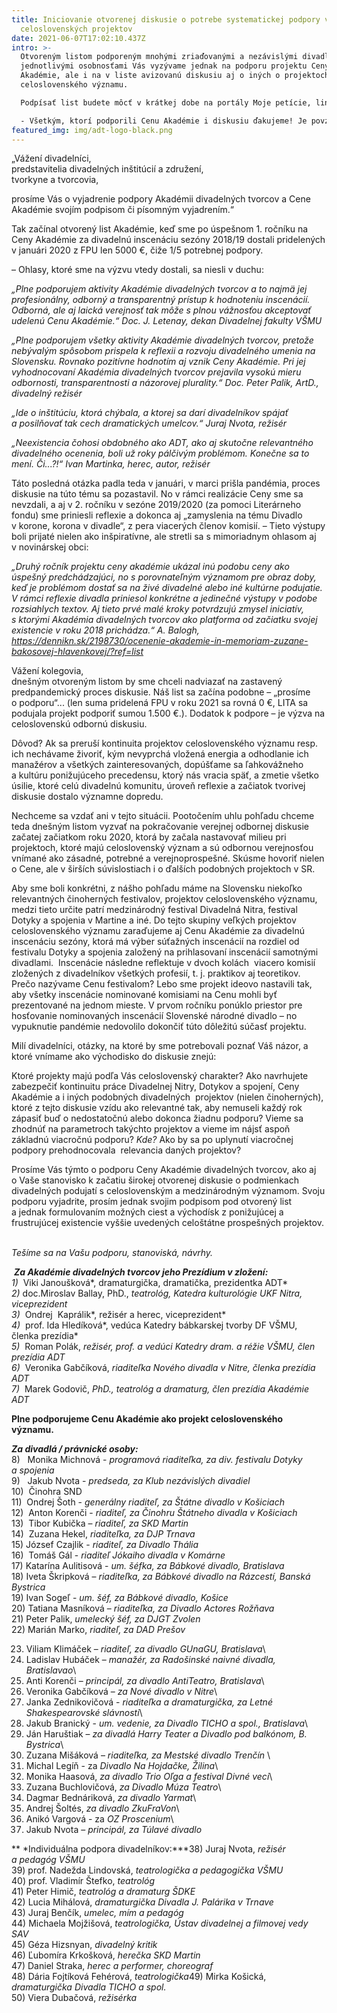 ```yaml
---
title: Iniciovanie otvorenej diskusie o potrebe systematickej podpory významných
  celoslovenských projektov
date: 2021-06-07T17:02:10.437Z
intro: >-
  Otvoreným listom podporeným mnohými zriaďovanými a nezávislými divadlami i
  jednotlivými osobnosťami Vás vyzývame jednak na podporu projektu Ceny
  Akadémie, ale i na v liste avizovanú diskusiu aj o iných o projektoch
  celoslovenského významu.

  Podpísať list budete môcť v krátkej dobe na portály Moje petície, link prinesieme na našom FB. Do diskusie sa dá momentálne zapojiť zaslaním príspevku mailom na akademia@adt-theatre.sk, tieto uverejníme TU na www.adt-theatre.sk. V krátkom čase však  otvoríme i iné možnosti. 

  - Všetkým, ktorí podporili Cenu Akadémie i diskusiu ďakujeme! Je povzbudivé cítiť, že naša komunita sa zobúdza z ľahostajnosti...! - Úprimne - skvelý pocit.
featured_img: img/adt-logo-black.png
---
```

„Vážení divadelníci,\
predstavitelia divadelných inštitúcií a združení,\
tvorkyne a tvorcovia,

prosíme Vás o vyjadrenie podpory Akadémii divadelných tvorcov a Cene Akadémie svojím podpisom či písomným vyjadrením.“

Tak začínal otvorený list Akadémie, keď sme po úspešnom 1. ročníku na Ceny Akadémie za divadelnú inscenáciu sezóny 2018/19 dostali pridelených v januári 2020 z FPU len 5000 €, čiže 1/5 potrebnej podpory.

– Ohlasy, ktoré sme na výzvu vtedy dostali, sa niesli v duchu:

*„Plne podporujem aktivity Akadémie divadelných tvorcov a to najmä jej profesionálny, odborný a transparentný prístup k hodnoteniu inscenácií. Odborná, ale aj laická verejnosť tak môže s plnou vážnosťou akceptovať udelenú Cenu Akadémie.“ Doc. J. Letenay, dekan Divadelnej fakulty VŠMU*

*„Plne podporujem všetky aktivity Akadémie divadelných tvorcov, pretože nebývalým spôsobom prispela k reflexii a rozvoju divadelného umenia na Slovensku. Rovnako pozitívne hodnotím aj vznik Ceny Akadémie. Pri jej vyhodnocovaní Akadémia divadelných tvorcov prejavila vysokú mieru odbornosti, transparentnosti a názorovej plurality.“ Doc. Peter Palik, ArtD., divadelný režisér*

*„Ide o inštitúciu, ktorá chýbala, a ktorej sa darí divadelníkov spájať a posilňovať tak cech dramatických umelcov.“ Juraj Nvota, režisér*

*„Neexistencia čohosi obdobného ako ADT, ako aj skutočne relevantného divadelného ocenenia, boli už roky pálčivým problémom. Konečne sa to mení. Či...?!“ Ivan Martinka, herec, autor, režisér*

Táto posledná otázka padla teda v januári, v marci prišla pandémia, proces diskusie na túto tému sa pozastavil. No v rámci realizácie Ceny sme sa nevzdali, a aj v 2. ročníku v sezóne 2019/2020 (za pomoci Literárneho fondu) sme priniesli reflexie a dokonca aj „zamyslenia na tému Divadlo v korone, korona v divadle“, z pera viacerých členov komisií. – Tieto výstupy boli prijaté nielen ako inšpiratívne, ale stretli sa s mimoriadnym ohlasom aj v novinárskej obci:

*„Druhý ročník projektu ceny akadémie ukázal inú podobu ceny ako úspešný predchádzajúci, no s porovnateľným významom pre obraz doby, keď je problémom dostať sa na živé divadelné alebo iné kultúrne podujatie. V rámci reflexie divadla priniesol konkrétne a jedinečné výstupy v podobe rozsiahlych textov. Aj tieto prvé malé kroky potvrdzujú zmysel iniciatív, s ktorými Akadémia divadelných tvorcov ako platforma od začiatku svojej existencie v roku 2018 prichádza.“ A. Balogh, <https://dennikn.sk/2198730/ocenenie-akademie-in-memoriam-zuzane-bakosovej-hlavenkovej/?ref=list>*     

Vážení kolegovia,\
dnešným otvoreným listom by sme chceli nadviazať na zastavený predpandemický proces diskusie. Náš list sa začína podobne – „prosíme o podporu“... (len suma pridelená FPU v roku 2021 sa rovná 0 €, LITA sa podujala projekt podporiť sumou 1.500 €.). Dodatok k podpore – je výzva na celoslovenskú odbornú diskusiu.

Dôvod? Ak sa preruší kontinuita projektov celoslovenského významu resp. ich nechávame živoriť, kým nevyprchá vložená energia a odhodlanie ich manažérov a všetkých zainteresovaných, dopúšťame sa ľahkovážneho a kultúru ponižujúceho precedensu, ktorý nás vracia späť, a zmetie všetko úsilie, ktoré celú divadelnú komunitu, úroveň reflexie a začiatok tvorivej diskusie dostalo významne dopredu.

Nechceme sa vzdať ani v tejto situácii. Pootočením uhlu pohľadu chceme teda dnešným listom vyzvať na pokračovanie verejnej odbornej diskusie začatej začiatkom roku 2020, ktorá by začala nastavovať milieu pri projektoch, ktoré majú celoslovenský význam a sú odbornou verejnosťou vnímané ako zásadné, potrebné a verejnoprospešné. Skúsme hovoriť nielen o Cene, ale v širších súvislostiach i o ďalších podobných projektoch v SR.

Aby sme boli konkrétni, z nášho pohľadu máme na Slovensku niekoľko relevantných činoherných festivalov, projektov celoslovenského významu, medzi tieto určite patrí medzinárodný festival Divadelná Nitra, festival Dotyky a spojenia v Martine a iné. Do tejto skupiny veľkých projektov celoslovenského významu zaraďujeme aj Cenu Akadémie za divadelnú inscenáciu sezóny, ktorá má výber súťažných inscenácií na rozdiel od festivalu Dotyky a spojenia založený na prihlasovaní inscenácií samotnými divadlami.  Inscenácie následne reflektuje v dvoch kolách  viacero komisií zložených z divadelníkov všetkých profesií, t. j. praktikov aj teoretikov. Prečo nazývame Cenu festivalom? Lebo sme projekt ideovo nastavili tak, aby všetky inscenácie nominované komisiami na Cenu mohli byť prezentované na jednom mieste. V prvom ročníku ponúklo priestor pre hosťovanie nominovaných inscenácií Slovenské národné divadlo ~~–~~ no vypuknutie pandémie nedovolilo dokončiť túto dôležitú súčasť projektu.

Milí divadelníci, otázky, na ktoré by sme potrebovali poznať Váš názor, a ktoré vnímame ako východisko do diskusie znejú:

Ktoré projekty majú podľa Vás celoslovenský charakter? Ako navrhujete zabezpečiť kontinuitu práce Divadelnej Nitry, Dotykov a spojení, Ceny Akadémie a i iných podobných divadelných  projektov (nielen činoherných), ktoré z tejto diskusie vzídu ako relevantné tak, aby nemuseli každý rok zápasiť buď o nedostatočnú alebo dokonca žiadnu podporu? Vieme sa zhodnúť na parametroch takýchto projektov a vieme im nájsť aspoň základnú viacročnú podporu? *Kde?* Ako by sa po uplynutí viacročnej podpory prehodnocovala  relevancia daných projektov?

Prosíme Vás týmto o podporu Ceny Akadémie divadelných tvorcov, ako aj o Vaše stanovisko k začatiu širokej otvorenej diskusie o podmienkach divadelných podujatí s celoslovenským a medzinárodným významom. Svoju podporu vyjadrite, prosím jednak svojim podpisom pod otvorený list a jednak formulovaním možných ciest a východísk z ponižujúcej a frustrujúcej existencie vyššie uvedených celoštátne prospešných projektov.  

*Tešíme sa na Vašu podporu, stanoviská, návrhy.*  

 ***Za Akadémie divadelných tvorcov jeho Prezídium v zložení:***\
*1)*  Viki Janoušková*, dramaturgička, dramatička, prezidentka ADT*\
*2)* doc.Miroslav Ballay, PhD., *teatrológ, Katedra kulturológie UKF Nitra, viceprezident \
3)*  Ondrej  Kaprálik*, režisér a herec, viceprezident* \
*4)*  prof. Ida Hledíková*, vedúca Katedry bábkarskej tvorby DF VŠMU, členka prezídia* \
*5)*  Roman Polák, *režisér, prof. a vedúci Katedry dram. a réžie VŠMU, člen prezídia ADT*\
*6)*  Veronika Gabčíková, *riaditeľka Nového divadla v Nitre, členka prezídia ADT*\
*7)*  Marek Godovič, *PhD., teatrológ a dramaturg, člen prezídia Akadémie ADT*

**Plne podporujeme Cenu Akadémie ako projekt celoslovenského významu.**

***Za divadlá / právnické osoby:***\
8)   Monika Michnová - *programová riaditeľka,* *za div. festivalu Dotyky a spojenia*\
9)   Jakub Nvota - *predseda,* *za Klub nezávislých divadiel*\
10)  Činohra SND\
11)  Ondrej Šoth - *generálny riaditeľ, za Štátne divadlo v Košiciach*\
12)  Anton Korenči - *riaditeľ, za Činohru Štátneho divadla v Košiciach*\
13)  Tibor Kubička – *riaditeľ, za SKD Martin*\
14)  Zuzana Hekel, *riaditeľka, za DJP Trnava*\
15) József Czajlik - *riaditeľ, za Divadlo Thália*\
16)  Tomáš Gál - *riaditeľ Jókaiho divadla v Komárne*\
17) Katarína Aulitisová - *um. šéfka, za Bábkové divadlo, Bratislava*\
18) Iveta Škripková – *riaditeľka, za Bábkové divadlo na Rázcestí, Banská Bystrica*\
19) Ivan Sogeľ - *um. šéf, za Bábkové divadlo, Košice*\
20) Tatiana Masníková – *riaditeľka, za Divadlo Actores Rožňava*\
21) Peter Palik, *umelecký šéf, za DJGT Zvolen*\
22) Marián Marko, *riaditeľ, za DAD Prešov*

23) Viliam Klimáček – *riaditeľ, za divadlo GUnaGU, Bratislava*\
24) Ladislav Hubáček – *manažér, za Radošinské naivné divadla, Bratislavao*\
25) Anti Korenči – *principál, za divadlo AntiTeatro, Bratislava*\
26) Veronika Gabčíková – *za Nové divadlo v Nitre*\
27) Janka Zednikovičová - *riaditeľka a dramaturgička, za Letné Shakespearovské slávnosti*\
28) Jakub Branický - *um. vedenie, za Divadlo TICHO a spol., Bratislava*\
29) Ján Haruštiak – *za divadlá Harry Teater a Divadlo pod balkónom, B. Bystrica*\
30) Zuzana Mišáková – *riaditeľka, za Mestské divadlo Trenčín* \
31) Michal Legíň - za *Divadlo Na Hojdačke, Žilina*\
32) Monika Haasová, *za divadlo Trio Oľga a festival Divné veci*\
33) Zuzana Buchlovičová, *za Divadlo Múza Teatro*\
34) Dagmar Bednáriková, *za divadlo Yarmat*\
35) Andrej Šoltés, *za divadlo ZkuFraVon*\
36) Anikó Vargová - za *OZ Proscenium*\
37) Jakub Nvota – *principál, za Túlavé divadlo*

** *Individuálna podpora divadelníkov:***38) Juraj Nvota, *režisér a pedagóg VŠMU*\
39) prof. Nadežda Lindovská, *teatrologička a pedagogička VŠMU*\
40) prof. Vladimír Štefko, *teatrológ*\
41) Peter Himič, *teatrológ a* *dramaturg ŠDKE*\
42) Lucia Mihálová, *dramaturgička Divadla J. Palárika v Trnave*\
43) Juraj Benčík, *umelec, mím a pedagóg*\
44) Michaela Mojžišová, *teatrologička, Ústav divadelnej a filmovej vedy SAV*\
45) Géza Hizsnyan, *divadelný kritik*\
46) Ľubomíra Krkošková, *herečka SKD Martin*\
47) Daniel Straka, *herec a performer, choreograf*\
48) Dária Fojtíková Fehérová, *teatrologička*49) Mirka Košická, *dramaturgička Divadla TICHO a spol.*\
50) Viera Dubačová, *režisérka*